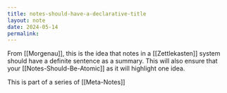 ```yaml
---
title: notes-should-have-a-declarative-title
layout: note
date: 2024-05-14
permalink:
---
```


From [[Morgenau]], this is the idea that notes in a [[Zettlekasten]] system should have a definite sentence as a summary. This will also ensure that your [[Notes-Should-Be-Atomic]] as it will highlight one idea.

This is part of a series of [[Meta-Notes]]